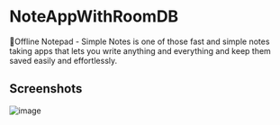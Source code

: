 # NoteAppWithRoomDB
📘Offline Notepad - Simple Notes is one of those fast and simple notes taking apps that lets you write anything and everything and keep them saved easily and effortlessly.

## Screenshots
![image](https://user-images.githubusercontent.com/95674842/194995757-d293ce14-7465-48f8-a358-3f6169fc54f3.png)
